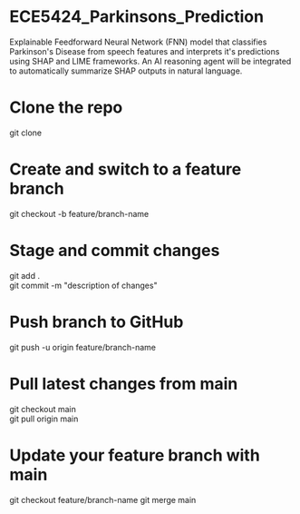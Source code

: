 # ECE5424_Parkinsons_Prediction
Explainable Feedforward Neural Network (FNN) model that classifies Parkinson's Disease from speech features and interprets it's predictions using SHAP and LIME frameworks. An AI reasoning agent will be integrated to automatically summarize SHAP outputs in natural language.

# Clone the repo
git clone <repo-url>

# Create and switch to a feature branch
git checkout -b feature/branch-name

# Stage and commit changes
git add .<br>
git commit -m "description of changes"

# Push branch to GitHub
git push -u origin feature/branch-name

# Pull latest changes from main
git checkout main<br>
git pull origin main

# Update your feature branch with main
git checkout feature/branch-name
git merge main 

